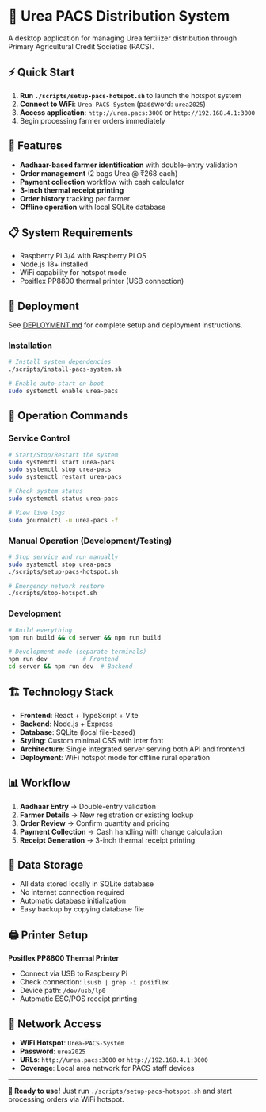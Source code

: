 # 🌾 Urea PACS Distribution System

A desktop application for managing Urea fertilizer distribution through Primary Agricultural Credit Societies (PACS).

## ⚡ Quick Start

1. **Run `./scripts/setup-pacs-hotspot.sh`** to launch the hotspot system
2. **Connect to WiFi**: `Urea-PACS-System` (password: `urea2025`)
3. **Access application**: `http://urea.pacs:3000` or `http://192.168.4.1:3000`
4. Begin processing farmer orders immediately

## 🎯 Features

- **Aadhaar-based farmer identification** with double-entry validation
- **Order management** (2 bags Urea @ ₹268 each)
- **Payment collection** workflow with cash calculator
- **3-inch thermal receipt printing**
- **Order history** tracking per farmer
- **Offline operation** with local SQLite database

## 📋 System Requirements

- Raspberry Pi 3/4 with Raspberry Pi OS
- Node.js 18+ installed
- WiFi capability for hotspot mode
- Posiflex PP8800 thermal printer (USB connection)

## 🚀 Deployment

See [DEPLOYMENT.md](./DEPLOYMENT.md) for complete setup and deployment instructions.

### Installation
```bash
# Install system dependencies
./scripts/install-pacs-system.sh

# Enable auto-start on boot
sudo systemctl enable urea-pacs
```

## 🔧 Operation Commands

### Service Control
```bash
# Start/Stop/Restart the system
sudo systemctl start urea-pacs
sudo systemctl stop urea-pacs  
sudo systemctl restart urea-pacs

# Check system status
sudo systemctl status urea-pacs

# View live logs
sudo journalctl -u urea-pacs -f
```

### Manual Operation (Development/Testing)
```bash
# Stop service and run manually
sudo systemctl stop urea-pacs
./scripts/setup-pacs-hotspot.sh

# Emergency network restore
./scripts/stop-hotspot.sh
```

### Development
```bash
# Build everything
npm run build && cd server && npm run build

# Development mode (separate terminals)
npm run dev          # Frontend
cd server && npm run dev  # Backend
```

## 🏗️ Technology Stack

- **Frontend**: React + TypeScript + Vite
- **Backend**: Node.js + Express
- **Database**: SQLite (local file-based)
- **Styling**: Custom minimal CSS with Inter font
- **Architecture**: Single integrated server serving both API and frontend
- **Deployment**: WiFi hotspot mode for offline rural operation

## 📊 Workflow

1. **Aadhaar Entry** → Double-entry validation
2. **Farmer Details** → New registration or existing lookup  
3. **Order Review** → Confirm quantity and pricing
4. **Payment Collection** → Cash handling with change calculation
5. **Receipt Generation** → 3-inch thermal receipt printing

## 💾 Data Storage

- All data stored locally in SQLite database
- No internet connection required
- Automatic database initialization
- Easy backup by copying database file

## 🖨️ Printer Setup

**Posiflex PP8800 Thermal Printer**
- Connect via USB to Raspberry Pi
- Check connection: `lsusb | grep -i posiflex`
- Device path: `/dev/usb/lp0`
- Automatic ESC/POS receipt printing

## 📡 Network Access

- **WiFi Hotspot**: `Urea-PACS-System`
- **Password**: `urea2025`  
- **URLs**: `http://urea.pacs:3000` or `http://192.168.4.1:3000`
- **Coverage**: Local area network for PACS staff devices

---

**🚀 Ready to use!** Just run `./scripts/setup-pacs-hotspot.sh` and start processing orders via WiFi hotspot.